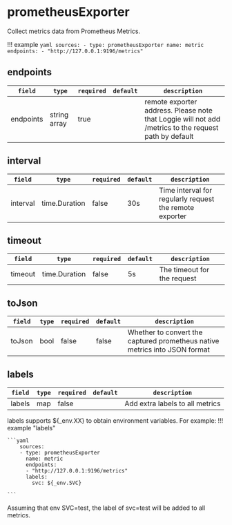 # prometheusExporter

Collect metrics data from Prometheus Metrics.

!!! example
    ```yaml
    sources:
    - type: prometheusExporter
      name: metric
      endpoints:
      - "http://127.0.0.1:9196/metrics"
    ```

## endpoints

|    `field`   |    `type`    |  `required`  |  `default`  |  `description`  |
| ---------- | ----------- | ----------- | --------- | -------- |
| endpoints | string array  |    true    |     | remote exporter address. Please note that Loggie will not add /metrics to the request path by default |


## interval

|    `field`   |    `type`    |  `required`  |  `default`  |  `description`  |
| ---------- | ----------- | ----------- | --------- | -------- |
| interval | time.Duration  |    false    |  30s   | Time interval for regularly request the remote exporter |

## timeout

|    `field`   |    `type`    |  `required`  |  `default`  |  `description`  |
| ---------- | ----------- | ----------- | --------- | -------- |
| timeout | time.Duration  |    false    |  5s   | The timeout for the request |

## toJson

|    `field`   |    `type`    |  `required`  |  `default`  |  `description`  |
| ---------- | ----------- | ----------- | --------- | -------- |
| toJson | bool  |    false    |  false   | Whether to convert the captured prometheus native metrics into JSON format |

## labels

|    `field`   |    `type`    |  `required`  |  `default`  |  `description`  |
| ---------- | ----------- | ----------- | --------- | -------- |
| labels | map  |   false    |     | Add extra labels to all metrics |

labels supports ${_env.XX} to obtain environment variables.
For example: 
!!! example "labels"

    ```yaml
        sources:
        - type: prometheusExporter
          name: metric
          endpoints:
          - "http://127.0.0.1:9196/metrics"
          labels:
            svc: ${_env.SVC}
    
    ```
Assuming that env SVC=test, the label of svc=test will be added to all metrics.
